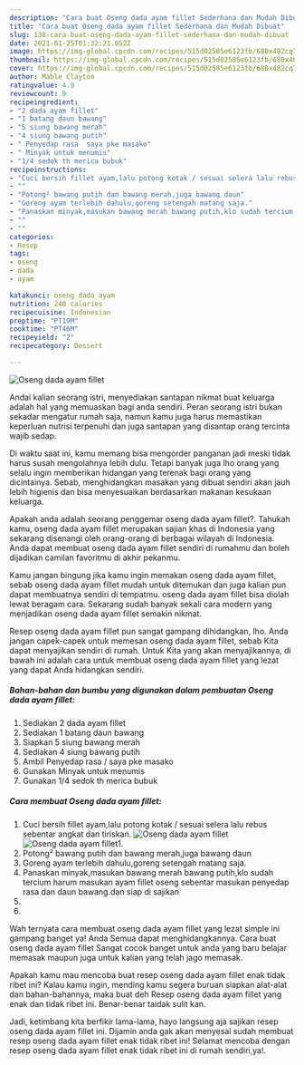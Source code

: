 ```yaml
---
description: "Cara buat Oseng dada ayam fillet Sederhana dan Mudah Dibuat"
title: "Cara buat Oseng dada ayam fillet Sederhana dan Mudah Dibuat"
slug: 138-cara-buat-oseng-dada-ayam-fillet-sederhana-dan-mudah-dibuat
date: 2021-01-25T01:32:21.052Z
image: https://img-global.cpcdn.com/recipes/515d02585e6123fb/680x482cq70/oseng-dada-ayam-fillet-foto-resep-utama.jpg
thumbnail: https://img-global.cpcdn.com/recipes/515d02585e6123fb/680x482cq70/oseng-dada-ayam-fillet-foto-resep-utama.jpg
cover: https://img-global.cpcdn.com/recipes/515d02585e6123fb/680x482cq70/oseng-dada-ayam-fillet-foto-resep-utama.jpg
author: Mable Clayton
ratingvalue: 4.9
reviewcount: 9
recipeingredient:
- "2 dada ayam fillet"
- "1 batang daun bawang"
- "5 siung bawang merah"
- "4 siung bawang putih"
- " Penyedap rasa  saya pke masako"
- " Minyak untuk menumis"
- "1/4 sedok th merica bubuk"
recipeinstructions:
- "Cuci bersih fillet ayam,lalu potong kotak / sesuai selera lalu rebus sebentar angkat dan tiriskan."
- ""
- "Potong² bawang putih dan bawang merah,juga bawang daun"
- "Goreng ayam terlebih dahulu,goreng setengah matang saja."
- "Panaskan minyak,masukan bawang merah bawang putih,klo sudah tercium harum masukan ayam fillet oseng sebentar masukan penyedap rasa dan daun bawang.dan siap di sajikan"
- ""
- ""
categories:
- Resep
tags:
- oseng
- dada
- ayam

katakunci: oseng dada ayam 
nutrition: 240 calories
recipecuisine: Indonesian
preptime: "PT19M"
cooktime: "PT46M"
recipeyield: "2"
recipecategory: Dessert

---
```



![Oseng dada ayam fillet](https://img-global.cpcdn.com/recipes/515d02585e6123fb/680x482cq70/oseng-dada-ayam-fillet-foto-resep-utama.jpg)

Andai kalian seorang istri, menyediakan santapan nikmat buat keluarga adalah hal yang memuaskan bagi anda sendiri. Peran seorang istri bukan sekadar mengatur rumah saja, namun kamu juga harus memastikan keperluan nutrisi terpenuhi dan juga santapan yang disantap orang tercinta wajib sedap.

Di waktu  saat ini, kamu memang bisa mengorder panganan jadi meski tidak harus susah mengolahnya lebih dulu. Tetapi banyak juga lho orang yang selalu ingin memberikan hidangan yang terenak bagi orang yang dicintainya. Sebab, menghidangkan masakan yang dibuat sendiri akan jauh lebih higienis dan bisa menyesuaikan berdasarkan makanan kesukaan keluarga. 



Apakah anda adalah seorang penggemar oseng dada ayam fillet?. Tahukah kamu, oseng dada ayam fillet merupakan sajian khas di Indonesia yang sekarang disenangi oleh orang-orang di berbagai wilayah di Indonesia. Anda dapat membuat oseng dada ayam fillet sendiri di rumahmu dan boleh dijadikan camilan favoritmu di akhir pekanmu.

Kamu jangan bingung jika kamu ingin memakan oseng dada ayam fillet, sebab oseng dada ayam fillet mudah untuk ditemukan dan juga kalian pun dapat membuatnya sendiri di tempatmu. oseng dada ayam fillet bisa diolah lewat beragam cara. Sekarang sudah banyak sekali cara modern yang menjadikan oseng dada ayam fillet semakin nikmat.

Resep oseng dada ayam fillet pun sangat gampang dihidangkan, lho. Anda jangan capek-capek untuk memesan oseng dada ayam fillet, sebab Kita dapat menyajikan sendiri di rumah. Untuk Kita yang akan menyajikannya, di bawah ini adalah cara untuk membuat oseng dada ayam fillet yang lezat yang dapat Anda hidangkan sendiri.

<!--inarticleads1-->

##### Bahan-bahan dan bumbu yang digunakan dalam pembuatan Oseng dada ayam fillet:

1. Sediakan 2 dada ayam fillet
1. Sediakan 1 batang daun bawang
1. Siapkan 5 siung bawang merah
1. Sediakan 4 siung bawang putih
1. Ambil  Penyedap rasa / saya pke masako
1. Gunakan  Minyak untuk menumis
1. Gunakan 1/4 sedok th merica bubuk




<!--inarticleads2-->

##### Cara membuat Oseng dada ayam fillet:

1. Cuci bersih fillet ayam,lalu potong kotak / sesuai selera lalu rebus sebentar angkat dan tiriskan.
<img src="https://img-global.cpcdn.com/steps/023514d92830e859/160x128cq70/oseng-dada-ayam-fillet-langkah-memasak-1-foto.jpg" alt="Oseng dada ayam fillet"><img src="https://img-global.cpcdn.com/steps/fe51189922196607/160x128cq70/oseng-dada-ayam-fillet-langkah-memasak-1-foto.jpg" alt="Oseng dada ayam fillet">1. 
1. Potong² bawang putih dan bawang merah,juga bawang daun
1. Goreng ayam terlebih dahulu,goreng setengah matang saja.
1. Panaskan minyak,masukan bawang merah bawang putih,klo sudah tercium harum masukan ayam fillet oseng sebentar masukan penyedap rasa dan daun bawang.dan siap di sajikan
1. 
1. 




Wah ternyata cara membuat oseng dada ayam fillet yang lezat simple ini gampang banget ya! Anda Semua dapat menghidangkannya. Cara buat oseng dada ayam fillet Sangat cocok banget untuk anda yang baru belajar memasak maupun juga untuk kalian yang telah jago memasak.

Apakah kamu mau mencoba buat resep oseng dada ayam fillet enak tidak ribet ini? Kalau kamu ingin, mending kamu segera buruan siapkan alat-alat dan bahan-bahannya, maka buat deh Resep oseng dada ayam fillet yang enak dan tidak ribet ini. Benar-benar taidak sulit kan. 

Jadi, ketimbang kita berfikir lama-lama, hayo langsung aja sajikan resep oseng dada ayam fillet ini. Dijamin anda gak akan menyesal sudah membuat resep oseng dada ayam fillet enak tidak ribet ini! Selamat mencoba dengan resep oseng dada ayam fillet enak tidak ribet ini di rumah sendiri,ya!.

